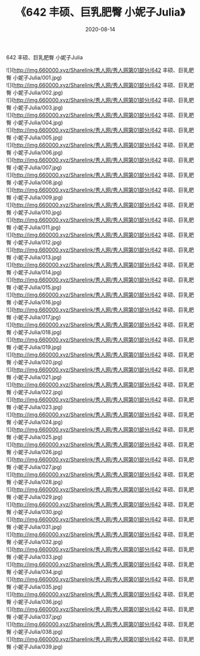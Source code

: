 ﻿---
layout: post
title:  《642 丰硕、巨乳肥臀 小妮子Julia》
date:   2020-08-14
img: http://img.660000.xyz/Sharelink/秀人网/秀人网第01部分/642 丰硕、巨乳肥臀 小妮子Julia/000.jpg
categories: [美女, 清纯, 唯美]
---

642 丰硕、巨乳肥臀 小妮子Julia

  ![](http://img.660000.xyz/Sharelink/秀人网/秀人网第01部分/642 丰硕、巨乳肥臀 小妮子Julia/001.jpg) <br> ![](http://img.660000.xyz/Sharelink/秀人网/秀人网第01部分/642 丰硕、巨乳肥臀 小妮子Julia/002.jpg) <br> ![](http://img.660000.xyz/Sharelink/秀人网/秀人网第01部分/642 丰硕、巨乳肥臀 小妮子Julia/003.jpg) <br> ![](http://img.660000.xyz/Sharelink/秀人网/秀人网第01部分/642 丰硕、巨乳肥臀 小妮子Julia/004.jpg) <br> ![](http://img.660000.xyz/Sharelink/秀人网/秀人网第01部分/642 丰硕、巨乳肥臀 小妮子Julia/005.jpg) <br> ![](http://img.660000.xyz/Sharelink/秀人网/秀人网第01部分/642 丰硕、巨乳肥臀 小妮子Julia/006.jpg) <br> ![](http://img.660000.xyz/Sharelink/秀人网/秀人网第01部分/642 丰硕、巨乳肥臀 小妮子Julia/007.jpg) <br> ![](http://img.660000.xyz/Sharelink/秀人网/秀人网第01部分/642 丰硕、巨乳肥臀 小妮子Julia/008.jpg) <br> ![](http://img.660000.xyz/Sharelink/秀人网/秀人网第01部分/642 丰硕、巨乳肥臀 小妮子Julia/009.jpg) <br> ![](http://img.660000.xyz/Sharelink/秀人网/秀人网第01部分/642 丰硕、巨乳肥臀 小妮子Julia/010.jpg) <br> ![](http://img.660000.xyz/Sharelink/秀人网/秀人网第01部分/642 丰硕、巨乳肥臀 小妮子Julia/011.jpg) <br> ![](http://img.660000.xyz/Sharelink/秀人网/秀人网第01部分/642 丰硕、巨乳肥臀 小妮子Julia/012.jpg) <br> ![](http://img.660000.xyz/Sharelink/秀人网/秀人网第01部分/642 丰硕、巨乳肥臀 小妮子Julia/013.jpg) <br> ![](http://img.660000.xyz/Sharelink/秀人网/秀人网第01部分/642 丰硕、巨乳肥臀 小妮子Julia/014.jpg) <br> ![](http://img.660000.xyz/Sharelink/秀人网/秀人网第01部分/642 丰硕、巨乳肥臀 小妮子Julia/015.jpg) <br> ![](http://img.660000.xyz/Sharelink/秀人网/秀人网第01部分/642 丰硕、巨乳肥臀 小妮子Julia/016.jpg) <br> ![](http://img.660000.xyz/Sharelink/秀人网/秀人网第01部分/642 丰硕、巨乳肥臀 小妮子Julia/017.jpg) <br> ![](http://img.660000.xyz/Sharelink/秀人网/秀人网第01部分/642 丰硕、巨乳肥臀 小妮子Julia/018.jpg) <br> ![](http://img.660000.xyz/Sharelink/秀人网/秀人网第01部分/642 丰硕、巨乳肥臀 小妮子Julia/019.jpg) <br> ![](http://img.660000.xyz/Sharelink/秀人网/秀人网第01部分/642 丰硕、巨乳肥臀 小妮子Julia/020.jpg) <br> ![](http://img.660000.xyz/Sharelink/秀人网/秀人网第01部分/642 丰硕、巨乳肥臀 小妮子Julia/021.jpg) <br> ![](http://img.660000.xyz/Sharelink/秀人网/秀人网第01部分/642 丰硕、巨乳肥臀 小妮子Julia/022.jpg) <br> ![](http://img.660000.xyz/Sharelink/秀人网/秀人网第01部分/642 丰硕、巨乳肥臀 小妮子Julia/023.jpg) <br> ![](http://img.660000.xyz/Sharelink/秀人网/秀人网第01部分/642 丰硕、巨乳肥臀 小妮子Julia/024.jpg) <br> ![](http://img.660000.xyz/Sharelink/秀人网/秀人网第01部分/642 丰硕、巨乳肥臀 小妮子Julia/025.jpg) <br> ![](http://img.660000.xyz/Sharelink/秀人网/秀人网第01部分/642 丰硕、巨乳肥臀 小妮子Julia/026.jpg) <br> ![](http://img.660000.xyz/Sharelink/秀人网/秀人网第01部分/642 丰硕、巨乳肥臀 小妮子Julia/027.jpg) <br> ![](http://img.660000.xyz/Sharelink/秀人网/秀人网第01部分/642 丰硕、巨乳肥臀 小妮子Julia/028.jpg) <br> ![](http://img.660000.xyz/Sharelink/秀人网/秀人网第01部分/642 丰硕、巨乳肥臀 小妮子Julia/029.jpg) <br> ![](http://img.660000.xyz/Sharelink/秀人网/秀人网第01部分/642 丰硕、巨乳肥臀 小妮子Julia/030.jpg) <br> ![](http://img.660000.xyz/Sharelink/秀人网/秀人网第01部分/642 丰硕、巨乳肥臀 小妮子Julia/031.jpg) <br> ![](http://img.660000.xyz/Sharelink/秀人网/秀人网第01部分/642 丰硕、巨乳肥臀 小妮子Julia/032.jpg) <br> ![](http://img.660000.xyz/Sharelink/秀人网/秀人网第01部分/642 丰硕、巨乳肥臀 小妮子Julia/033.jpg) <br> ![](http://img.660000.xyz/Sharelink/秀人网/秀人网第01部分/642 丰硕、巨乳肥臀 小妮子Julia/034.jpg) <br> ![](http://img.660000.xyz/Sharelink/秀人网/秀人网第01部分/642 丰硕、巨乳肥臀 小妮子Julia/035.jpg) <br> ![](http://img.660000.xyz/Sharelink/秀人网/秀人网第01部分/642 丰硕、巨乳肥臀 小妮子Julia/036.jpg) <br> ![](http://img.660000.xyz/Sharelink/秀人网/秀人网第01部分/642 丰硕、巨乳肥臀 小妮子Julia/037.jpg) <br> ![](http://img.660000.xyz/Sharelink/秀人网/秀人网第01部分/642 丰硕、巨乳肥臀 小妮子Julia/038.jpg) <br> ![](http://img.660000.xyz/Sharelink/秀人网/秀人网第01部分/642 丰硕、巨乳肥臀 小妮子Julia/039.jpg) <br>